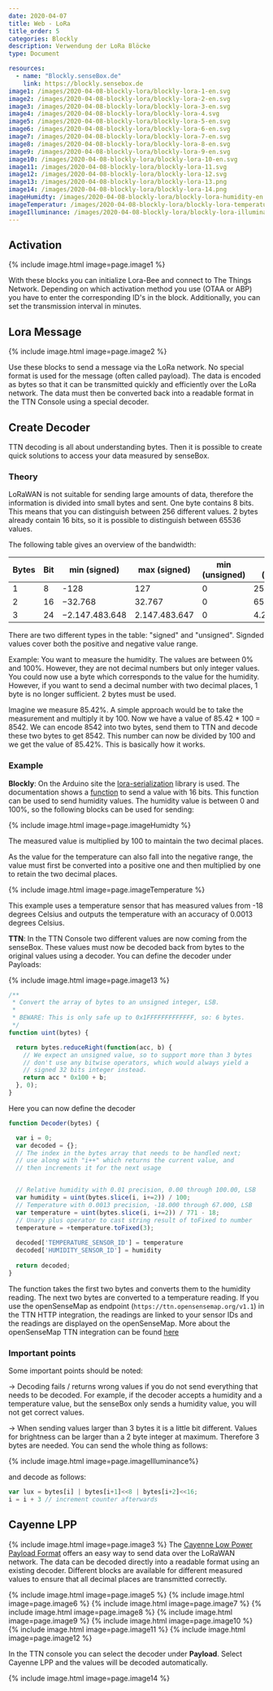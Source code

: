 ```yaml
---
date: 2020-04-07
title: Web - LoRa
title_order: 5
categories: Blockly
description: Verwendung der LoRa Blöcke 
type: Document

resources:
  - name: "Blockly.senseBox.de"
    link: https://blockly.sensebox.de
image1: /images/2020-04-08-blockly-lora/blockly-lora-1-en.svg
image2: /images/2020-04-08-blockly-lora/blockly-lora-2-en.svg
image3: /images/2020-04-08-blockly-lora/blockly-lora-3-en.svg
image4: /images/2020-04-08-blockly-lora/blockly-lora-4.svg
image5: /images/2020-04-08-blockly-lora/blockly-lora-5-en.svg
image6: /images/2020-04-08-blockly-lora/blockly-lora-6-en.svg
image7: /images/2020-04-08-blockly-lora/blockly-lora-7-en.svg
image8: /images/2020-04-08-blockly-lora/blockly-lora-8-en.svg
image9: /images/2020-04-08-blockly-lora/blockly-lora-9-en.svg
image10: /images/2020-04-08-blockly-lora/blockly-lora-10-en.svg
image11: /images/2020-04-08-blockly-lora/blockly-lora-11.svg
image12: /images/2020-04-08-blockly-lora/blockly-lora-12.svg
image13: /images/2020-04-08-blockly-lora/blockly-lora-13.png
image14: /images/2020-04-08-blockly-lora/blockly-lora-14.png
imageHumidty: /images/2020-04-08-blockly-lora/blockly-lora-humidity-en.svg
imageTemperatur: /images/2020-04-08-blockly-lora/blockly-lora-temperatur-en.svg
imageIlluminance: /images/2020-04-08-blockly-lora/blockly-lora-illuminance-en.svg
---
```


## Activation

{% include image.html image=page.image1 %}

With these blocks you can initialize Lora-Bee and connect to The Things Network. Depending on which activation method you use (OTAA or ABP) you have to enter the corresponding ID's in the block. Additionally, you can set the transmission interval in minutes.  


## Lora Message
{% include image.html image=page.image2 %}

Use these blocks to send a message via the LoRa network. No special format is used for the message (often called payload). The data is encoded as bytes so that it can be transmitted quickly and efficiently over the LoRa network. The data must then be converted back into a readable format in the TTN Console using a special decoder. 

## Create Decoder

TTN decoding is all about understanding bytes. Then it is possible to create quick solutions to access your data measured by senseBox.


### Theory
LoRaWAN is not suitable for sending large amounts of data, therefore the information is divided into small bytes and sent. One byte contains 8 bits. This means that you can distinguish between 256 different values. 2 bytes already contain 16 bits, so it is possible to distinguish between 65536 values.

The following table gives an overview of the bandwidth:


| Bytes | Bit | min (signed)   | max (signed)  | min (unsigned) | max (unsigned) |
|-------|-----|----------------|---------------|----------------|----------------|
| 1     | 8   | -128           | 127           | 0              | 255            |
| 2     | 16  | −32.768        | 32.767        | 0              | 65.535         |
| 3     | 24  | −2.147.483.648 | 2.147.483.647 | 0              | 4.294.967.295  |

There are two different types in the table: "signed" and "unsigned". Signded values cover both the positive and negative value range. 

Example: You want to measure the humidity. The values are between 0% and 100%. However, they are not decimal numbers but only integer values. You could now use a byte which corresponds to the value for the humidity. However, if you want to send a decimal number with two decimal places, 1 byte is no longer sufficient. 2 bytes must be used.  

Imagine we measure 85.42%. A simple approach would be to take the measurement and multiply it by 100. Now we have a value of 85.42 * 100 = 8542. We can encode 8542 into two bytes, send them to TTN and decode these two bytes to get 8542. This number can now be divided by 100 and we get the value of 85.42%. This is basically how it works.


### Example

__Blockly__:
On the Arduino site the [lora-serialization](https://github.com/thesolarnomad/lora-serialization) library is used. The documentation shows a [function](https://github.com/thesolarnomad/lora-serialization#unsigned-16bit-integer-2-bytes) to send a value with 16 bits. This function can be used to send humidity values. The humidity value is between 0 and 100%, so the following blocks can be used for sending:

{% include image.html image=page.imageHumidty %}

The measured value is multiplied by 100 to maintain the two decimal places. 

As the value for the temperature can also fall into the negative range, the value must first be converted into a positive one and then multiplied by one to retain the two decimal places. 

{% include image.html image=page.imageTemperature %}

This example uses a temperature sensor that has measured values from -18 degrees Celsius and outputs the temperature with an accuracy of 0.0013 degrees Celsius. 

__TTN__:
In the TTN Console two different values are now coming from the senseBox. These values must now be decoded back from bytes to the original values using a decoder. You can define the decoder under Payloads:

{% include image.html image=page.image13 %}

```js
/**
 * Convert the array of bytes to an unsigned integer, LSB. 
 *
 * BEWARE: This is only safe up to 0x1FFFFFFFFFFFFF, so: 6 bytes.
 */
function uint(bytes) {

  return bytes.reduceRight(function(acc, b) {
    // We expect an unsigned value, so to support more than 3 bytes
    // don't use any bitwise operators, which would always yield a
    // signed 32 bits integer instead.
    return acc * 0x100 + b;
  }, 0);
}
```

Here you can now define the decoder
```js
function Decoder(bytes) {

  var i = 0;     
  var decoded = {};
  // The index in the bytes array that needs to be handled next;
  // use along with "i++" which returns the current value, and
  // then increments it for the next usage


  // Relative humidity with 0.01 precision, 0.00 through 100.00, LSB
  var humidity = uint(bytes.slice(i, i+=2)) / 100;
  // Temperature with 0.0013 precision, -18.000 through 67.000, LSB
  var temperature = uint(bytes.slice(i, i+=2)) / 771 - 18;
  // Unary plus operator to cast string result of toFixed to number
  temperature = +temperature.toFixed(3);
  
  decoded['TEMPERATURE_SENSOR_ID'] = temperature
  decoded['HUMIDITY_SENSOR_ID'] = humidity
  
  return decoded;
}
```
The function takes the first two bytes and converts them to the humidity reading. The next two bytes are converted to a temperature reading. If you use the openSenseMap as endpoint (`https://ttn.opensensemap.org/v1.1`) in the TTN HTTP integration, the readings are linked to your sensor IDs and the readings are displayed on the openSenseMap. More about the openSenseMap TTN integration can be found [here](https://sensebox.github.io/books-v2/osem/ttn_integration.html)

### Important points
Some important points should be noted:

→ Decoding fails / returns wrong values if you do not send everything that needs to be decoded. For example, if the decoder accepts a humidity and a temperature value, but the senseBox only sends a humidity value, you will not get correct values.

→ When sending values larger than 3 bytes it is a little bit different. Values for brightness can be larger than a 2 byte integer at maximum. Therefore 3 bytes are needed. You can send the whole thing as follows: 

{% include image.html image=page.imageIlluminance%}


and decode as follows:
```js
var lux = bytes[i] | bytes[i+1]<<8 | bytes[i+2]<<16;
i = i + 3 // increment counter afterwards
```

## Cayenne LPP
{% include image.html image=page.image3 %}
The [Cayenne Low Power Payload Format](https://community.mydevices.com/t/cayenne-lpp-2-0/7510) offers an easy way to send data over the LoRaWAN network. The data can be decoded directly into a readable format using an existing decoder. Different blocks are available for different measured values to ensure that all decimal places are transmitted correctly. 

{% include image.html image=page.image5 %}
{% include image.html image=page.image6 %}
{% include image.html image=page.image7 %}
{% include image.html image=page.image8 %}
{% include image.html image=page.image9 %}
{% include image.html image=page.image10 %}
{% include image.html image=page.image11 %}
{% include image.html image=page.image12 %}

In the TTN console you can select the decoder under __Payload__. Select Cayenne LPP and the values will be decoded automatically.

{% include image.html image=page.image14 %}